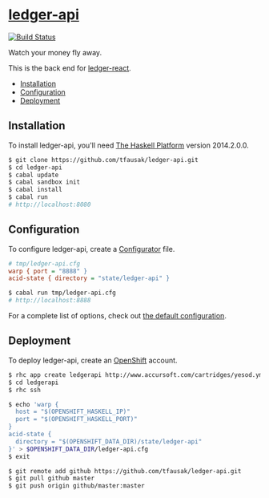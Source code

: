 # [ledger-api][1]

[![Build Status][2]][3]

Watch your money fly away.

This is the back end for [ledger-react][4].

- [Installation](#installation)
- [Configuration](#configuration)
- [Deployment](#deployment)

## Installation

To install ledger-api, you'll need [The Haskell Platform][5] version 2014.2.0.0.

``` sh
$ git clone https://github.com/tfausak/ledger-api.git
$ cd ledger-api
$ cabal update
$ cabal sandbox init
$ cabal install
$ cabal run
# http://localhost:8080
```

## Configuration

To configure ledger-api, create a [Configurator][6] file.

``` cfg
# tmp/ledger-api.cfg
warp { port = "8888" }
acid-state { directory = "state/ledger-api" }
```

``` sh
$ cabal run tmp/ledger-api.cfg
# http://localhost:8888
```

For a complete list of options, check out [the default configuration][7].

## Deployment

To deploy ledger-api, create an [OpenShift][8] account.

``` sh
$ rhc app create ledgerapi http://www.accursoft.com/cartridges/yesod.yml
$ cd ledgerapi
$ rhc ssh
```

``` sh
$ echo 'warp {
  host = "$(OPENSHIFT_HASKELL_IP)"
  port = "$(OPENSHIFT_HASKELL_PORT)"
}
acid-state {
  directory = "$(OPENSHIFT_DATA_DIR)/state/ledger-api"
}' > $OPENSHIFT_DATA_DIR/ledger-api.cfg
$ exit
```

``` sh
$ git remote add github https://github.com/tfausak/ledger-api.git
$ git pull github master
$ git push origin github/master:master
```

[1]: https://github.com/tfausak/ledger-api
[2]: https://img.shields.io/travis/tfausak/ledger-api/master.svg?style=flat
[3]: https://travis-ci.org/tfausak/ledger-api
[4]: https://github.com/tfausak/ledger-react
[5]: https://www.haskell.org/platform/
[6]: https://github.com/bos/configurator
[7]: data/ledger-api.cfg
[8]: https://www.openshift.com
